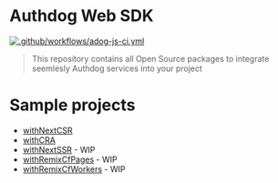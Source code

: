 # Authdog Web SDK

[![.github/workflows/adog-js-ci.yml](https://github.com/authdog/web-oss/actions/workflows/adog-js-ci.yml/badge.svg)](https://github.com/authdog/web-oss/actions/workflows/adog-js-ci.yml)

> This repository contains all Open Source packages to integrate seemlesly Authdog services into your project

# Sample projects

- [withNextCSR](playground/next13)
- [withCRA](playground/cra)
- [withNextSSR](/) - WIP
- [withRemixCfPages](/) - WIP
- [withRemixCfWorkers](/) - WIP

